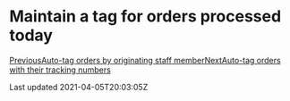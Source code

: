 # Maintain a tag for orders processed today

[PreviousAuto-tag orders by originating staff member](/resources/tutorials/video-walkthroughs/auto-tag-orders-by-originating-staff-member)[NextAuto-tag orders with their tracking numbers](/resources/tutorials/video-walkthroughs/auto-tag-orders-with-their-tracking-numbers)

Last updated 2021-04-05T20:03:05Z